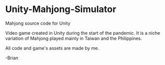 # Unity-Mahjong-Simulator
Mahjong source code for Unity

Video game created in Unity during the start of the pandemic. It is a niche variation of Mahjong played mainly in Taiwan and the Philippines.

All code and game's assets are made by me.

-Brian
